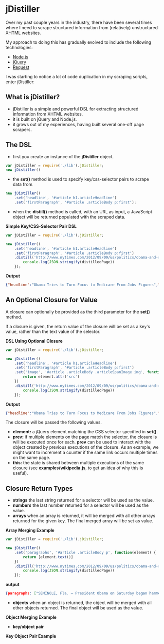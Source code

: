 jDistiller
=========

Over my past couple years in the industry, there have been several times where I need to scrape structured information from (relatively) unstructured XHTML websites.

My approach to doing this has gradually evolved to include the following technologies:

* [Node.js](http://nodejs.org/)
* [jQuery](http://jquery.com/)
* [Request](https://github.com/mikeal/request)

I was starting to notice a lot of code duplication in my scraping scripts, enter jDistiller:

What is jDistiller?
------------------

* jDistiller is a simple and powerful DSL for extracting structured information from XHTML websites.
* it is built on jQuery and Node.js.
* it grows out of my experiences, having built several one-off page scrapers.

The DSL
-------

* first you create an instance of the __jDistiller__ object.

```javascript
var jDistiller = require('./lib').jDistiller;
new jDistiller()
```

* the __set()__ method is used to specify key/css-selector pairs to scrape data from.

```javascript
new jDistiller()
	.set('headline', '#article h1.articleHeadline')
	.set('firstParagraph', '#article .articleBody p:first');
```

* when the __distill()__ method is called, with an URL as input, a JavaScript object will be returned populated with the scraped data.

**Simple Key/CSS-Selector Pair DSL**

```javascript
var jDistiller = require('./lib').jDistiller;

new jDistiller()
	.set('headline', '#article h1.articleHeadline')
	.set('firstParagraph', '#article .articleBody p:first')
	.distill('http://www.nytimes.com/2012/09/09/us/politics/obama-and-romney-battle-for-votes-in-2-swing-states.html?_r=1&hp', function(err, distilledPage) {
		console.log(JSON.stringify(distilledPage))
	});
```

**Output**

```json
{"headline":"Obama Tries to Turn Focus to Medicare From Jobs Figures","firstParagraph":"SEMINOLE, Fla. — President Obama on Saturday began hammering away at the Republican ticket’s plans for Medicare, using a campaign swing through Florida, with its large number of retired and elderly voters, to try to turn the page from anemic employment growth, his biggest weakness, to entitlements, a Democratic strength."}
```

An Optional Closure for Value
--------------------------

A closure can optionally be provided as the third parameter for the __set()__ method.

If a closure is given, the return value of the closure will be set as a key's value, rather than the text value of the selector.

**DSL Using Optional Closure**

```javascript
var jDistiller = require('./lib').jDistiller;

new jDistiller()
	.set('headline', '#article h1.articleHeadline')
	.set('firstParagraph', '#article .articleBody p:first')
	.set('image', '#article .articleBody .articleSpanImage img', function(element, prev) {
		return element.attr('src')
	})
	.distill('http://www.nytimes.com/2012/09/09/us/politics/obama-and-romney-battle-for-votes-in-2-swing-states.html?_r=1&hp', function(err, distilledPage) {
		console.log(JSON.stringify(distilledPage))
	});
```

**Output**

```json
{"headline":"Obama Tries to Turn Focus to Medicare From Jobs Figures","firstParagraph":"SEMINOLE, Fla. — President Obama on Saturday began hammering away at the Republican ticket’s plans for Medicare, using a campaign swing through Florida, with its large number of retired and elderly voters, to try to turn the page from anemic employment growth, his biggest weakness, to entitlements, a Democratic strength.","image":"http://graphics8.nytimes.com/images/2012/09/09/us/JP-CANDIDATE-1/JP-CANDIDATE-1-articleLarge.jpg"}
```
The closure will be passed the following values.

* **element:** a jQuery element matching the CSS selector specified in __set()__.
* **prev:** if multiple elements on the page match the selector, the closure is will be executed once for each. __prev__ can be used to interact with the object created by previous executions of the closure. As an example, we might want to increment a counter if the same link occurs multiple times on the same page.
* **this:** the state is shared between multiple executions of the same closure (see __examples/wikipedia.js__, to get an idea of why this is useful).

Closure Return Types
-------------------

* **strings** the last string returned for a selector will be used as the value.
* **numbers** the last number returned for a selector will be used as the value.
* **arrays** when an array is returned, it will be merged with all other arrays returned for the given key. The final merged array will be set as value.

**Array Merging Example**

```javascript
var jDistiller = require('./lib').jDistiller;

new jDistiller()
	.set('paragraphs', '#article .articleBody p', function(element) {
		return [element.text()]
	})
	.distill('http://www.nytimes.com/2012/09/09/us/politics/obama-and-romney-battle-for-votes-in-2-swing-states.html?_r=1&hp', function(err, distilledPage) {
		console.log(JSON.stringify(distilledPage))
	});
```

**output**

```json
{paragraphs: ["SEMINOLE, Fla. — President Obama on Saturday began hammering away at the Republican ticket’s...", "Kicking off a two-day bus tour through...", ...]}
```

* **objects** when an object is returned, the object will be merged with all other objects returned. The final object will be used as the value.

**Object Merging Example**

* **key/object pair**

**Key Object Pair Example**